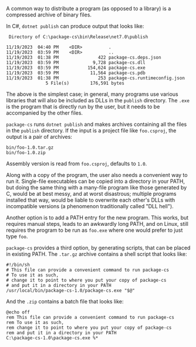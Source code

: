 A common way to distribute a program (as opposed to a library) is a compressed archive of binary files.

In C#, `dotnet publish` can produce output that looks like:

```
 Directory of C:\package-cs\bin\Release\net7.0\publish

11/19/2023  04:40 PM    <DIR>          .
11/19/2023  03:59 PM    <DIR>          ..
11/19/2023  01:38 PM               422 package-cs.deps.json
11/19/2023  03:59 PM             9,728 package-cs.dll
11/19/2023  03:59 PM           154,624 package-cs.exe
11/19/2023  03:59 PM            11,564 package-cs.pdb
11/19/2023  01:38 PM               253 package-cs.runtimeconfig.json
               5 File(s)        176,591 bytes
```

The above is the simplest case; in general, many programs use various libraries that will also be included as DLLs in the `publish` directory. The `.exe` is the program that is directly run by the user, but it needs to be accompanied by the other files.

`package-cs` runs `dotnet publish` and makes archives containing all the files in the `publish` directory. If the input is a project file like `foo.csproj`, the output is a pair of archives:

```
bin/foo-1.0.tar.gz
bin/foo-1.0.zip
```

Assembly version is read from `foo.csproj`, defaults to `1.0`.

Along with a copy of the program, the user also needs a convenient way to run it. Single-file executables can be copied into a directory in your PATH, but doing the same thing with a many-file program like those generated by C, would be at best messy, and at worst disastrous; multiple programs installed that way, would be liable to overwrite each other's DLLs with incompatible versions (a phenomenon traditionally called "DLL hell").

Another option is to add a PATH entry for the new program. This works, but requires manual steps, leads to an awkwardly long PATH, and on Linux, still requires the program to be run as `foo.exe` where one would prefer to just type `foo`.

`package-cs` provides a third option, by generating scripts, that can be placed in existing PATH. The `.tar.gz` archive contains a shell script that looks like:

```
#!/bin/sh
# This file can provide a convenient command to run package-cs
# To use it as such,
# change it to point to where you put your copy of package-cs
# and put it in a directory in your PATH
/usr/local/bin/package-cs-1.0/package-cs.exe "$@"
```

And the `.zip` contains a batch file that looks like:

```
@echo off
rem This file can provide a convenient command to run package-cs
rem To use it as such,
rem change it to point to where you put your copy of package-cs
rem and put it in a directory in your PATH
C:\package-cs-1.0\package-cs.exe %*
```

